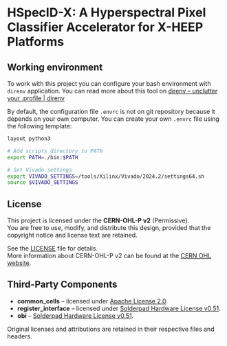 # HSpecID-X: A Hyperspectral Pixel Classifier Accelerator for X-HEEP Platforms

## Working environment

To work with this project you can configure your bash environment with `direnv`
application. You can read more about this tool on [direnv – unclutter your
.profile | direnv](https://direnv.net/)

By default, the configuration file `.envrc` is not on git repository because it
depends on your own computer. You can create your own `.envrc` file using the
following template:

```bash
layout python3

# Add scripts directory to PATH
export PATH=./bin:$PATH

# Set Vivado settings
export VIVADO_SETTINGS=/tools/Xilinx/Vivado/2024.2/settings64.sh
source $VIVADO_SETTINGS
```

## License

This project is licensed under the **CERN-OHL-P v2** (Permissive).  
You are free to use, modify, and distribute this design, provided that the copyright
notice and license text are retained.  

See the [LICENSE](./LICENSE) file for details.  
More information about CERN-OHL-P v2 can be found at the [CERN OHL website](https://cern-ohl.web.cern.ch/).

## Third-Party Components

- **common_cells** – licensed under [Apache License 2.0](https://www.apache.org/licenses/LICENSE-2.0).
- **register_interface** – licensed under [Solderpad Hardware License v0.51](http://solderpad.org/licenses/SHL-0.51/).
- **obi** – [Solderpad Hardware License v0.51](http://solderpad.org/licenses/SHL-0.51/).

Original licenses and attributions are retained in their respective files and headers.